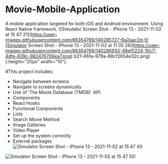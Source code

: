 # Movie-Mobile-Application
A mobile application targeted for both iOS and Android environment.
Using React Native framework.
![Simulator Screen Shot - iPhone 13 - 2021-11-02 at 15 47 21](https://user-images.githubusercontent.com/66354769/140285727-6a2aac2d-5![Simulator Screen Shot - iPhone 13 - 2021-11-02 at 11 05 26](https://user-images.githubusercontent.com/66354769/140286933-48ef5224-10c7-4dfe-939c-982476706ea7.png)
b21-461a-979a-88cf2654e32c.png){:height="20px" width="10"}.

#This project includes:
- Navigate between screens
- Navigate to screens dynamically
- Use of 'The Movie Database (TMDB)' API
- Components
- React Hooks
- Functional Components
- Lists
- Search Movie Method
- Image Galleries
- Video Player
- Set up the system correctly
- External packages
![Simulator Screen Shot - iPhone 13 - 2021-11-02 at 15 47 40](https://user-images.githubusercontent.com/66354769/140285767-8e8a4e12-b23e-449e-811a-9bb320433d72.png)

![Simulator Screen Shot - iPhone 13 - 2021-11-02 at 15 47 55](https://user-images.githubusercontent.com/66354769/140285782-a1793cf6-ed6e-43b3-bb9a-e8b1e76215b2.png)!


